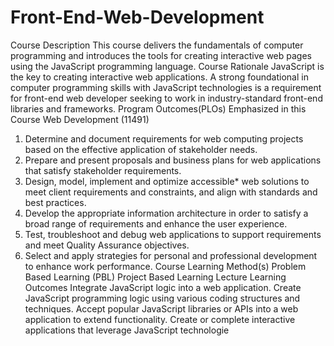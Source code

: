 # Front-End-Web-Development
Course Description
This course delivers the fundamentals of computer programming and introduces the tools for creating interactive web pages using
the JavaScript programming language.
Course Rationale
JavaScript is the key to creating interactive web applications. A strong foundational in computer programming skills with JavaScript
technologies is a requirement for front-end web developer seeking to work in industry-standard front-end libraries and frameworks.
Program Outcomes(PLOs) Emphasized in this Course
Web Development (11491)
1. Determine and document requirements for web computing projects based on the effective application of stakeholder needs.
2. Prepare and present proposals and business plans for web applications that satisfy stakeholder requirements.
3. Design, model, implement and optimize accessible* web solutions to meet client requirements and constraints, and align with
standards and best practices.
4. Develop the appropriate information architecture in order to satisfy a broad range of requirements and enhance the user
experience.
5. Test, troubleshoot and debug web applications to support requirements and meet Quality Assurance objectives.
6. Select and apply strategies for personal and professional development to enhance work performance.
Course Learning Method(s)
Problem Based Learning (PBL)
Project Based Learning
Lecture
Learning Outcomes
Integrate JavaScript logic into a web application.
Create JavaScript programming logic using various coding structures and techniques.
Accept popular JavaScript libraries or APIs into a web application to extend functionality.
Create or complete interactive applications that leverage JavaScript technologie
